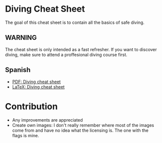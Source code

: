 # Diving Cheat Sheet

The goal of this cheat sheet is to contain all the basics of safe diving.

## WARNING

The cheat sheet is only intended as a fast refresher. If you want to discover diving, make sure to attend a proffesional diving course first. 

## Spanish

- [PDF: Diving cheat sheet](./es/diving_sheet_es.pdf)
- [LaTeX: Diving cheat sheet](./es/diving_sheet_es.pdf)

# Contribution

- Any improvements are appreciated
- Create own images: I don't really remember where most of the images come from and have no idea what the licensing is. The one with the flags is mine.